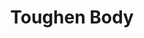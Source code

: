 ---
title: "Toughen Body"
canonical: "skill/toughen-body"
canonical_title: "Unliving Loresheet"
lists:
    - unliving-loresheet
tier: 4
osp_cost: 40
---
